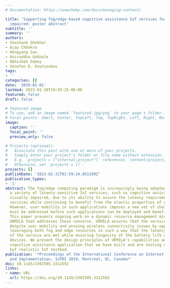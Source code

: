 ```yaml
---
# Documentation: https://wowchemy.com/docs/managing-content/

title: 'Supporting fog/edge-based cognitive assistance IoT services for the visually
  impaired: poster abstract'
subtitle: ''
summary: ''
authors:
- Shashank Shekhar
- Ajay Chhokra
- Hongyang Sun
- Aniruddha Gokhale
- Abhishek Dubey
- Xenofon D. Koutsoukos
tags:
- ''
categories: []
date: '2019-01-01'
lastmod: 2023-01-30T19:59:25-06:00
featured: false
draft: false

# Featured image
# To use, add an image named `featured.jpg/png` to your page's folder.
# Focal points: Smart, Center, TopLeft, Top, TopRight, Left, Right, BottomLeft, Bottom, BottomRight.
image:
  caption: ''
  focal_point: ''
  preview_only: false

# Projects (optional).
#   Associate this post with one or more of your projects.
#   Simply enter your project's folder or file name without extension.
#   E.g. `projects = ["internal-project"]` references `content/project/deep-learning/index.md`.
#   Otherwise, set `projects = []`.
projects: []
publishDate: '2023-01-31T01:59:24.851199Z'
publication_types:
- '1'
abstract: The fog/edge computing paradigm is increasingly being adopted to support
  a variety of latency-sensitive IoT services, such as cognitive assistance to the
  visually impaired, due to its ability to assure the latency requirements of these
  services while continuing to benefit from the elastic properties of cloud computing.
  However, user mobility in such applications imposes a new set of challenges that
  must be addressed before such applications can be deployed and benefit the society.
  This paper presents ongoing work on a dynamic resource management middleware called
  URMILA that addresses these concerns. URMILA ensures that the service remains available
  despite user mobility and ensuing wireless connectivity issues by opportunistically
  leveraging both fog and edge resources in such a way that the latency requirements
  of the service are met while ensuring longevity of the battery life on the edge
  devices. We present the design principles of URMILA's capabilities and a real-world
  cognitive assistance application that we have built and are testing on an emulated
  but realistic IoT testbed.
publication: '*Proceedings of the International Conference on Internet of Things Design
  and Implementation, IoTDI 2019, Montreal, QC, Canada*'
doi: 10.1145/3302505.3312592
links:
- name: URL
  url: https://doi.org/10.1145/3302505.3312592
---
```

